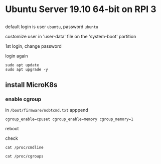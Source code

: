 # Ubuntu Server 19.10 64-bit on RPI 3

##

##

default login is user `ubuntu`, password `ubuntu`

customize user in 'user-data' file on the 'system-boot' partition

1st login, change password

login again

```
sudo apt update
sudo apt upgrade -y
```

## install MicroK8s

### enable cgroup


in `/boot/firmware/nobtcmd.txt`
apppend
```
cgroup_enable=cpuset cgroup_enable=memory cgroup_memory=1
```

reboot 

check

```
cat /proc/cmdline
```

```
cat /proc/cgroups
```
